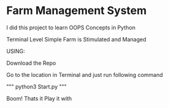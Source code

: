 # Farm Management System

I did this project to learn OOPS Concepts in Python

Terminal Level Simple Farm is Stimulated and Managed

USING:

Download the Repo 

Go to the location in Terminal and just run following command

"""  python3 Start.py   """

Boom! Thats it Play it with 
